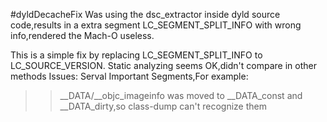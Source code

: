 #dyldDecacheFix
Was using the dsc_extractor inside dyld source code,results in a extra segment LC_SEGMENT_SPLIT_INFO with wrong info,rendered the Mach-O useless.

This is a simple fix by replacing LC_SEGMENT_SPLIT_INFO to LC_SOURCE_VERSION. Static analyzing seems OK,didn't compare in other methods
Issues:
Serval Important Segments,For example:
>>__DATA/__objc_imageinfo
was moved to __DATA_const and __DATA_dirty,so class-dump can't recognize them
